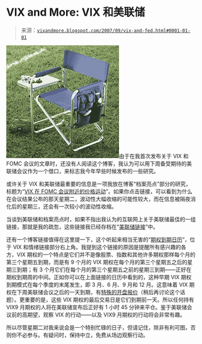 <!--yml

category: 未分类

date: 2024-05-18 18:59:47

-->

# VIX and More: VIX 和美联储

> 来源：[`vixandmore.blogspot.com/2007/09/vix-and-fed.html#0001-01-01`](http://vixandmore.blogspot.com/2007/09/vix-and-fed.html#0001-01-01)

![](img/3d4894e0d632acd2bbf78cafda7e662d.png)由于在我首次发布关于 VIX 和 FOMC 会议的文章时，还没有人阅读这个博客，我认为可以用下周备受期待的美联储会议作为一个借口，来标志我今年早些时候发布的一些研究。

或许关于 VIX 和美联储最重要的信息是一项我放在博客“档案亮点”部分的研究，标题为“[VIX 在 FOMC 会议附近的价格运动](http://vixandmore.blogspot.com/2007/01/vix-price-movement-around-fomc-meetings.html)”。如果你点击链接，可以看到为什么在会议结果公布的那天星期二，波动性大幅收缩的可能性较大，而在信息被隔夜消化后的星期三，还会有一次较小的波动性收缩。

当谈到美联储和档案亮点时，如果不指出我认为的互联网上关于美联储最佳的一组链接，那就是我的疏忽，这些链接我已经存档在“[美联储链接](http://vixandmore.blogspot.com/2007/03/fed-links.html)”中。

还有一个博客链接值得在这里提一下，这个听起来相当无害的“[期权到期日历](http://www.theocc.com/publications/xcal/xcal2007.pdf)”，位于 VIX 和情绪链接部分右上角。我提到这个链接的原因是提醒所有感兴趣的各方，VIX 期权的一个特点是它们并不是像股票、指数和其他许多期权那样每个月的第三个星期五到期，而是有 9 个月的 VIX 期权在每个月的第三个星期五之后的星期三到期；有 3 个月它们在每个月的第三个星期五之前的星期三到期——正好在期权到期周的中间。正如你可以在上面链接的日历中看到的，这种早期 VIX 期权到期模式在每个季度的末尾发生，即 3 月、6 月、9 月和 12 月。这意味着 VIX 期权在下周美联储会议之后的一天到期，有[特殊的开盘报价](http://www.cboe.com/micro/vix/vixoptionsfaq.aspx)（稍后再讨论这个话题）。更重要的是，这些 VIX 期权的最后交易日是它们到期前一天。所以任何持有 VIX9 月期权的人将在美联储宣布后正好有 1 小时 45 分钟来平仓。鉴于美联储会议前的高期望，观察 VIX 的行动——以及 VIX9 月期权的行动将会非常有趣。

所以尽管星期二对我来说会是一个特别忙碌的日子，但请记住，除非有利可图，否则你不必参与。有疑问时，保持中立，免费从场边观察行动。
